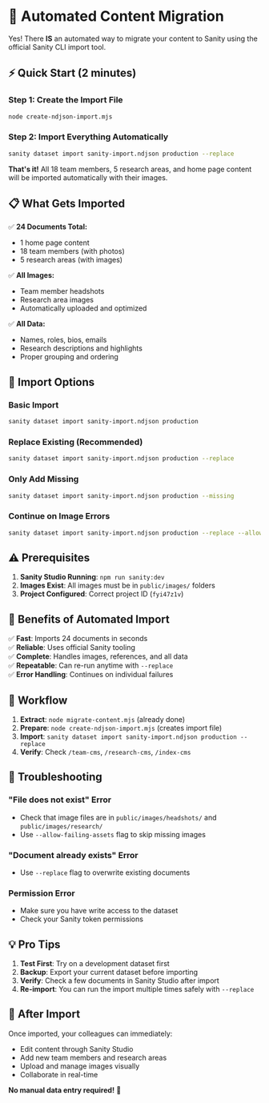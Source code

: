 # 🚀 Automated Content Migration

Yes! There **IS** an automated way to migrate your content to Sanity using the official Sanity CLI import tool.

## ⚡ Quick Start (2 minutes)

### Step 1: Create the Import File
```bash
node create-ndjson-import.mjs
```

### Step 2: Import Everything Automatically
```bash
sanity dataset import sanity-import.ndjson production --replace
```

**That's it!** All 18 team members, 5 research areas, and home page content will be imported automatically with their images.

## 📋 What Gets Imported

✅ **24 Documents Total:**
- 1 home page content
- 18 team members (with photos)
- 5 research areas (with images)

✅ **All Images:**
- Team member headshots
- Research area images
- Automatically uploaded and optimized

✅ **All Data:**
- Names, roles, bios, emails
- Research descriptions and highlights
- Proper grouping and ordering

## 🔧 Import Options

### Basic Import
```bash
sanity dataset import sanity-import.ndjson production
```

### Replace Existing (Recommended)
```bash
sanity dataset import sanity-import.ndjson production --replace
```

### Only Add Missing
```bash
sanity dataset import sanity-import.ndjson production --missing
```

### Continue on Image Errors
```bash
sanity dataset import sanity-import.ndjson production --replace --allow-failing-assets
```

## ⚠️ Prerequisites

1. **Sanity Studio Running**: `npm run sanity:dev`
2. **Images Exist**: All images must be in `public/images/` folders
3. **Project Configured**: Correct project ID (`fyi47z1v`)

## 🎯 Benefits of Automated Import

✅ **Fast**: Imports 24 documents in seconds  
✅ **Reliable**: Uses official Sanity tooling  
✅ **Complete**: Handles images, references, and all data  
✅ **Repeatable**: Can re-run anytime with `--replace`  
✅ **Error Handling**: Continues on individual failures  

## 🔄 Workflow

1. **Extract**: `node migrate-content.mjs` (already done)
2. **Prepare**: `node create-ndjson-import.mjs` (creates import file)
3. **Import**: `sanity dataset import sanity-import.ndjson production --replace`
4. **Verify**: Check `/team-cms`, `/research-cms`, `/index-cms`

## 🚨 Troubleshooting

### "File does not exist" Error
- Check that image files are in `public/images/headshots/` and `public/images/research/`
- Use `--allow-failing-assets` flag to skip missing images

### "Document already exists" Error
- Use `--replace` flag to overwrite existing documents

### Permission Error
- Make sure you have write access to the dataset
- Check your Sanity token permissions

## 💡 Pro Tips

1. **Test First**: Try on a development dataset first
2. **Backup**: Export your current dataset before importing
3. **Verify**: Check a few documents in Sanity Studio after import
4. **Re-import**: You can run the import multiple times safely with `--replace`

## 🎉 After Import

Once imported, your colleagues can immediately:
- Edit content through Sanity Studio
- Add new team members and research areas
- Upload and manage images visually
- Collaborate in real-time

**No manual data entry required!** 🎊 